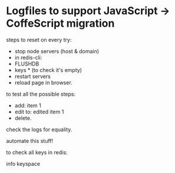 Logfiles to support JavaScript -> CoffeScript migration
====

steps to reset on every try:

 * stop node servers (host & domain)
 * in redis-cli:
  * FLUSHDB
  * keys * (to check it's empty)
 * restart servers
 * reload page in browser.

to test all the possible steps:

 * add: item 1
 * edit to: edited item 1
 * delete.

check the logs for equality.

automate this stuff!

to check all keys in redis:

 info keyspace